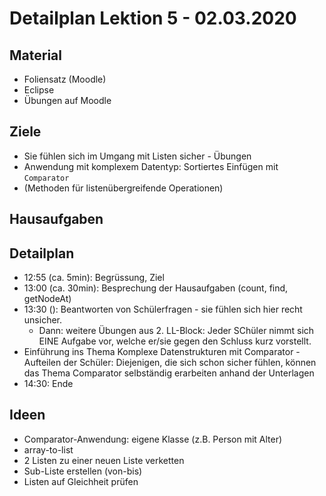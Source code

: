 
Detailplan Lektion 5 - 02.03.2020
===========================================

Material
--------

* Foliensatz (Moodle)
* Eclipse
* Übungen auf Moodle

Ziele
-----

* Sie fühlen sich im Umgang mit Listen sicher - Übungen
* Anwendung mit komplexem Datentyp: Sortiertes Einfügen mit `Comparator`
* (Methoden für listenübergreifende Operationen)

Hausaufgaben
--------------


Detailplan
----------

* 12:55 (ca. 5min): Begrüssung, Ziel
* 13:00 (ca. 30min): Besprechung der Hausaufgaben (count, find, getNodeAt)
* 13:30 (): Beantworten von Schülerfragen - sie fühlen sich hier recht unsicher.
  * Dann: weitere Übungen aus 2. LL-Block: Jeder SChüler nimmt sich EINE Aufgabe
    vor, welche er/sie gegen den Schluss kurz vorstellt.
* Einführung ins Thema Komplexe Datenstrukturen mit Comparator - Aufteilen der Schüler:
  Diejenigen, die sich schon sicher fühlen, können das Thema Comparator selbständig erarbeiten
  anhand der Unterlagen
* 14:30: Ende

Ideen
--------

* Comparator-Anwendung: eigene Klasse (z.B. Person mit Alter)
* array-to-list
* 2 Listen zu einer neuen Liste verketten
* Sub-Liste erstellen (von-bis)
* Listen auf Gleichheit prüfen
